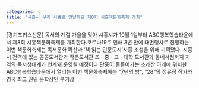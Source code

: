 ```yaml
---
categories: g
title: "시흥시 우리 서書로 만날까요 제8회 시흥책문화축제 개최"
---
```

[경기포커스신문] 독서의 계절 가을을 맞아 시흥시가 10월 1일부터 ABC행복학습타운에서 제8회 시흥책문화축제를 개최한다.코로나19로 인해 3년 만에 대면행사로 진행하는 이번 책문화축제는 독서문화 확산과 ‘책 읽는 인문도시’시흥 조성을 위해 기획됐다. 시흥시 전역에 있는 공공도서관과 작은도서관 초ㆍ중ㆍ고ㆍ대학 도서관과 동네서점까지 지역의 독서생태계가 연계돼 운영될 예정이다.단풍이 물들어가는 소래산 아래에 위치한 ABC행복학습타운에서 열리는 이번 책문화축제에는 "7년의 밤", "28"의 정유정 작가와 영국 최고 권위 문학상인 부커상